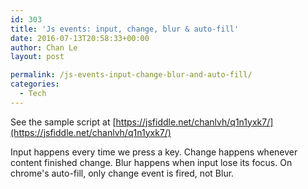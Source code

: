 ```yaml
---
id: 303
title: 'Js events: input, change, blur & auto-fill'
date: 2016-07-13T20:58:33+00:00
author: Chan Le
layout: post

permalink: /js-events-input-change-blur-and-auto-fill/
categories:
  - Tech
---
```

See the sample script at [https://jsfiddle.net/chanlvh/q1n1yxk7/](https://jsfiddle.net/chanlvh/q1n1yxk7/) 

Input happens every time we press a key.
Change happens whenever content finished change.
Blur happens when input lose its focus.
On chrome's auto-fill, only change event is fired, not Blur.
